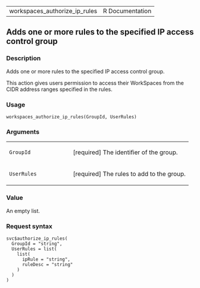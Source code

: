 <table style="width: 100%;">
<tbody>
<tr class="odd">
<td>workspaces_authorize_ip_rules</td>
<td style="text-align: right;">R Documentation</td>
</tr>
</tbody>
</table>

## Adds one or more rules to the specified IP access control group

### Description

Adds one or more rules to the specified IP access control group.

This action gives users permission to access their WorkSpaces from the
CIDR address ranges specified in the rules.

### Usage

    workspaces_authorize_ip_rules(GroupId, UserRules)

### Arguments

<table>
<colgroup>
<col style="width: 35%" />
<col style="width: 65%" />
</colgroup>
<tbody>
<tr class="odd">
<td><code
id="workspaces_authorize_ip_rules_:_GroupId">GroupId</code></td>
<td><p>[required] The identifier of the group.</p></td>
</tr>
<tr class="even">
<td><code
id="workspaces_authorize_ip_rules_:_UserRules">UserRules</code></td>
<td><p>[required] The rules to add to the group.</p></td>
</tr>
</tbody>
</table>

### Value

An empty list.

### Request syntax

    svc$authorize_ip_rules(
      GroupId = "string",
      UserRules = list(
        list(
          ipRule = "string",
          ruleDesc = "string"
        )
      )
    )
